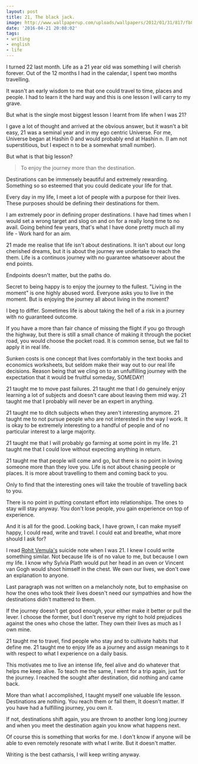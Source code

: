 ```yaml
---
layout: post
title: 21, The black jack.
image: http://www.wallpaperup.com/uploads/wallpapers/2012/01/31/817/fb8769dac4a93e4054aff6b5859a57be.jpg
date: '2016-04-21 20:08:02'
tags:
- writing
- english
- life
---
```


I turned 22 last month. Life as a 21 year old was something I will cherish forever. Out of the 12 months I had in the calendar, I spent two months travelling. 

It wasn't an early wisdom to me that one could travel to time, places and people. I had to learn it the hard way and this is one lesson I will carry to my grave.

But what is the single most biggest lesson I learnt from life when I was 21?

I gave a lot of thought and arrived at the obvious answer, but it wasn't a bit easy, 21 was a seminal year and in my ego centric Universe. For me, Universe began at Hashin 0 and would probably end at Hashin n. (I am not superstitious, but I expect n to be a somewhat small number).

But what is that big lesson?

> To enjoy the journey more than the destination.

Destinations can be immensely beautiful and extremely rewarding. Something so so esteemed that you could dedicate your life for that.

Every day in my life, I meet a lot of people with a purpose for their lives. These purposes should be defining their destinations for them.

I am extremely poor in defining proper destinations. I have had times when I would set a wrong target and slog on and on for a really long time to no avail. Going behind few years, that's what I have done pretty much all my life - Work hard for an aim.

21 made me realise that life isn't about destinations. It isn't about our long cherished dreams, but it is about the journey we undertake to reach the them. Life is a continuos journey with no guarantee whatsoever about the end points.

Endpoints doesn't matter, but the paths do.

Secret to being happy is to enjoy the journey to the fullest. "Living in the moment" is one highly abused word. Everyone asks you to live in the moment. But is enjoying the journey all about living in the moment?

I beg to differ. Sometimes life is about taking the hell of a risk in a journey with no guaranteed outcome. 

If you have a more than fair chance of missing the flight if you go through the highway, but there is still a small chance of making it through the pocket road, you would choose the pocket road. It is common sense, but we fail to apply it in real life. 

Sunken costs is one concept that lives comfortably in the text books and economics worksheets, but seldom make their way out to our real life decisions. Reason being that we cling on to an unfulfilling journey with the expectation that it would be fruitful someday, SOMEDAY!

21 taught me to move past failures. 21 taught me that I do genuinely enjoy learning a lot of subjects and doesn't care about leaving them mid way. 21 taught me that I probably will never be an expert in anything.

21 taught me to ditch subjects when they aren't interesting anymore. 21 taught me to not pursue people who are not interested in the way I work. It is okay to be extremely interesting to a handful of people and of no particular interest to a large majority. 

21 taught me that I will probably go farming at some point in my life. 21 taught me that I could love without expecting anything in return.

21 taught me that people will come and go, but there is no point in loving someone more than they love you. Life is not about chasing people or places. It is more about travelling to them and coming back to you.

Only to find that the interesting ones will take the trouble of travelling back to you.

There is no point in putting constant effort into relationships. The ones to stay will stay anyway. You don't lose people, you gain experience on top of experience.

And it is all for the good. Looking back, I have grown, I can make myself happy, I could read, write and travel. I could eat and breathe, what more should I ask for?

I read [Rohit Vemula's](https://en.wikipedia.org/wiki/Rohith_Vemula) suicide note when I was 21. I knew I could write something similar. Not because life is of no value to me, but because I own my life. I know why Sylvia Plath would put her head in an oven or Vincent van Gogh would shoot himself in the chest. We own our lives, we don't owe an explanation to anyone.

Last paragraph was not written on a melancholy note, but to emphasise on how the ones who took their lives doesn't need our sympathies and how the destinations didn't mattered to them.

If the journey doesn't get good enough, your either make it better or pull the lever. I choose the former, but I don't reserve my right to hold prejudices against the ones who chose the latter. They own their lives as much as I own mine.

21 taught me to travel, find people who stay and to cultivate habits that define me. 21 taught me to enjoy life as a journey and assign meanings to it with respect to what I experience on a daily basis.

This motivates me to live an intense life, feel alive and do whatever that helps me keep alive. To teach me the same, I went for a trip again, just for the journey. I reached the sought after destination, did nothing and came back.

More than what I accomplished, I taught myself one valuable life lesson. Destinations are nothing. You reach them or fail them, It doesn't matter. If you have had a fulfilling journey, you own it. 

If not, destinations shift again, you are thrown to another long long journey and when you meet the destination again you know what happens next.

Of course this is something that works for me. I don't know if anyone will be able to even remotely resonate with what I write. But it doesn't matter.

Writing is the best catharsis, I will keep writing anyway.